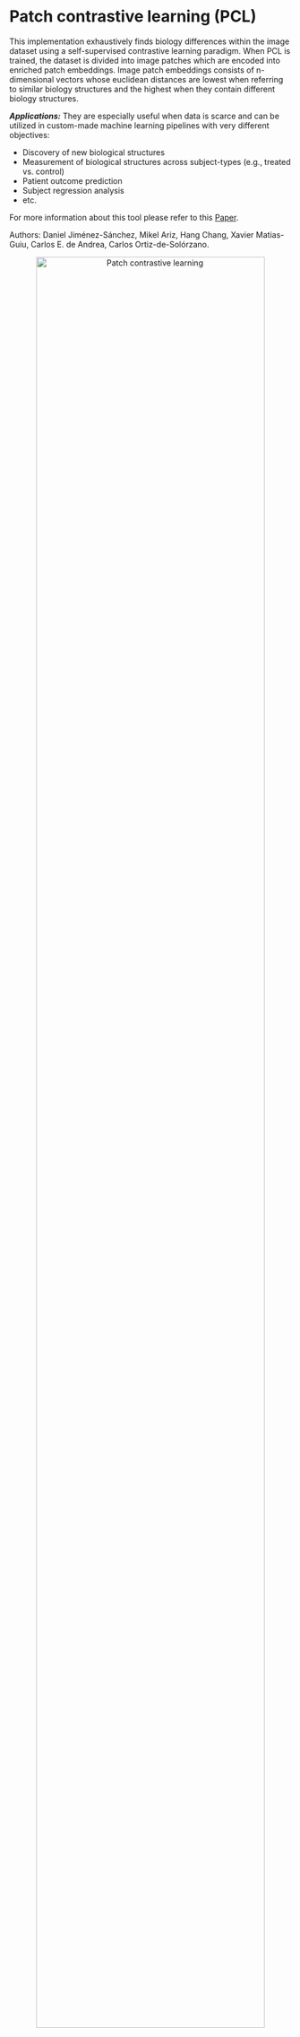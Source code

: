 # Patch contrastive learning (PCL)

This implementation exhaustively finds biology differences within the image dataset using a self-supervised contrastive learning paradigm. When PCL is trained, the dataset is divided into image patches which are encoded into enriched patch embeddings. Image patch embeddings consists of n-dimensional vectors whose euclidean distances are lowest when referring to similar biology structures and the highest when they contain different biology structures.

***Applications:*** 
They are especially useful when data is scarce and can be utilized in custom-made machine learning pipelines with very different objectives:   
  - Discovery of new biological structures
  - Measurement of biological structures across subject-types (e.g., treated vs. control)
  - Patient outcome prediction
  - Subject regression analysis
  - etc.

For more information about this tool please refer to this <a href="https://arxiv.org/abs/2103.05385">Paper</a>. 

Authors: Daniel Jiménez-Sánchez, Mikel Ariz, Hang Chang, Xavier Matias-Guiu, Carlos E. de Andrea, Carlos Ortiz-de-Solórzano.

<div align="center">
  <img width="90%" alt="Patch contrastive learning" src="https://github.com/djimenezsanchez/PatchContrastiveLearning/blob/main/images/PCL_GITHUB.gif">
</div>
<div align="center">
  An illustration of Patch Contrastive Learning. 
</div>

 
### Data download

To replicate the paper's experiments on a endometrial cancer 7-marker image dataset, first download the images following the [link (download Example_POLE.zip)](https://zenodo.org/record/4630664#.YFoGLa9KiUk).

When downloaded, add the images to the folder 'Examples/Example_POLE/'.

### Usage 

Run main.py 
